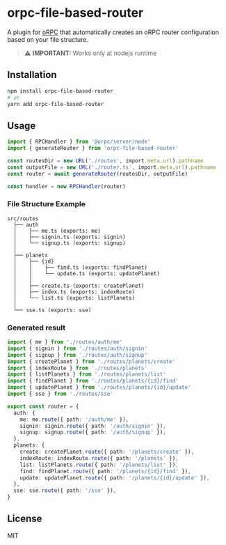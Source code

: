 # orpc-file-based-router

A plugin for [oRPC](https://orpc.unnoq.com) that automatically creates an oRPC router configuration based on your file structure.

> ⚠️ **IMPORTANT:** Works only at nodejs runtime

## Installation

```bash
npm install orpc-file-based-router
# or
yarn add orpc-file-based-router
```

## Usage

```typescript
import { RPCHandler } from '@orpc/server/node'
import { generateRouter } from 'orpc-file-based-router'

const routesDir = new URL('./routes', import.meta.url).pathname
const outputFile = new URL('./router.ts', import.meta.url).pathname
const router = await generateRouter(routesDir, outputFile)

const handler = new RPCHandler(router)
```

### File Structure Example

```                                                                                                              
src/routes
  ├── auth
  │    ├── me.ts (exports: me)
  │    ├── signin.ts (exports: signin)
  │    └── signup.ts (exports: signup)
  │
  ├── planets
  │    ├── {id}
  │    │    ├── find.ts (exports: findPlanet)
  │    │    └── update.ts (exports: updatePlanet)
  │    │
  │    ├── create.ts (exports: createPlanet)
  │    ├── index.ts (exports: indexRoute)
  │    └── list.ts (exports: listPlanets)
  │
  └── sse.ts (exports: sse)
```

### Generated result

```typescript
import { me } from './routes/auth/me'
import { signin } from './routes/auth/signin'
import { signup } from './routes/auth/signup'
import { createPlanet } from './routes/planets/create'
import { indexRoute } from './routes/planets'
import { listPlanets } from './routes/planets/list'
import { findPlanet } from './routes/planets/{id}/find'
import { updatePlanet } from './routes/planets/{id}/update'
import { sse } from './routes/sse'

export const router = {
  auth: {
    me: me.route({ path: '/auth/me' }),
    signin: signin.route({ path: '/auth/signin' }),
    signup: signup.route({ path: '/auth/signup' }),
  },
  planets: {
    create: createPlanet.route({ path: '/planets/create' }),
    indexRoute: indexRoute.route({ path: '/planets' }),
    list: listPlanets.route({ path: '/planets/list' }),
    find: findPlanet.route({ path: '/planets/{id}/find' }),
    update: updatePlanet.route({ path: '/planets/{id}/update' }),
  },
  sse: sse.route({ path: '/sse' }),
}
```

## License

MIT